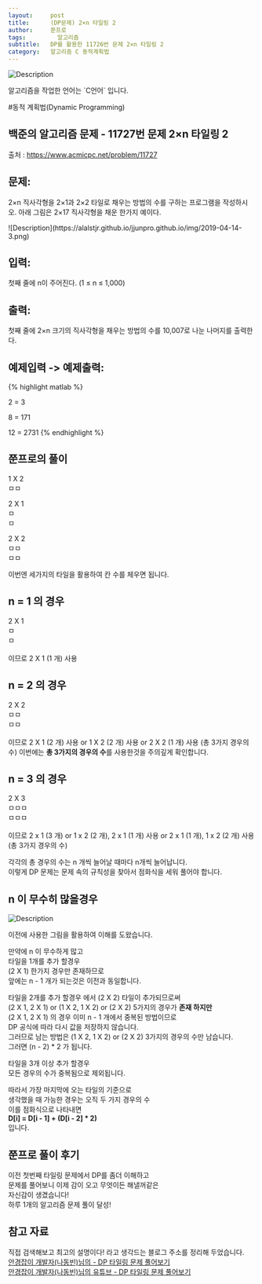 ```yaml
---
layout:     post
title:      (DP문제) 2×n 타일링 2
author:     쭌프로
tags: 		  알고리즘
subtitle:   DP를 활용한 11726번 문제 2×n 타일링 2
category:   알고리즘 C 동적계획법
---
```

<!-- Start Writing Below in Markdown -->

![Description](https://alalstjr.github.io/jjunpro.github.io/img/ag-bg.png)

<p>알고리즘을 작업한 언어는 `C언어` 입니다.</p>

#동적 계획법(Dynamic Programming)

## 백준의 알고리즘 문제 - 11727번 문제 2×n 타일링 2

출처 : <a href="https://www.acmicpc.net/problem/11719">https://www.acmicpc.net/problem/11727</a>

## 문제:

<p>
  2×n 직사각형을 2×1과 2×2 타일로 채우는 방법의 수를 구하는 프로그램을 작성하시오.
  아래 그림은 2×17 직사각형을 채운 한가지 예이다.
</p>
![Description](https://alalstjr.github.io/jjunpro.github.io/img/2019-04-14-3.png)

## 입력:

<p>
  첫째 줄에 n이 주어진다. (1 ≤ n ≤ 1,000)
</p>

## 출력:

<p>
  첫째 줄에 2×n 크기의 직사각형을 채우는 방법의 수를 10,007로 나눈 나머지를 출력한다.
</p>

## 예제입력 -> 예제출력:
{% highlight matlab %}

  2 = 3
  
  8 = 171
  
  12 = 2731
{% endhighlight %}

## 쭌프로의 풀이

<p>
  1 X 2 <br/>
  ㅁㅁ <br/>
</p>
<p>
  2 X 1 <br/>
  ㅁ <br/>
  ㅁ <br/>
</p>
<p>
  2 X 2 <br/>
  ㅁㅁ <br/>
  ㅁㅁ <br/>
</p>
<p>
  이번엔 세가지의 타일을 활용하여 칸 수를 체우면 됩니다.<br/>
</p>

## n = 1 의 경우
<p>
  2 X 1 <br/>
  ㅁ <br/>
  ㅁ <br/> 
  <br/>
  이므로 2 X 1 (1 개) 사용
</p>

## n = 2 의 경우
<p>
  2 X 2 <br/>
  ㅁㅁ <br/>
  ㅁㅁ <br/> 
  <br/>
  이므로 2 X 1 (2 개) 사용 or 1 X 2 (2 개) 사용 or 2 X 2 (1 개) 사용 (총 3가지 경우의 수)
  이번에는 <b>총 3가지의 경우의 수</b>를 사용한것을 주의깊게 확인합니다.
</p>

## n = 3 의 경우
<p>
  2 X 3 <br/>
  ㅁㅁㅁ <br/>
  ㅁㅁㅁ <br/> 
  <br/>
  이므로 2 x 1 (3 개) or 1 x 2 (2 개), 2 x 1 (1 개) 사용 or 2 x 1 (1 개), 1 x 2 (2 개) 사용 (총 3가지 경우의 수)
</p>

<p>
  각각의 총 경우의 수는 n 개씩 늘어날 때마다 n개씩 늘어납니다. <br/>
  이렇게 DP 문제는 문제 속의 규칙성을 찾아서 점화식을 세워 풀어야 합니다.
</p>

## n 이 무수히 많을경우

![Description](https://alalstjr.github.io/jjunpro.github.io/img/2019-04-14-3.png)

<p>
  이전에 사용한 그림을 활용하여 이해를 도왔습니다.
</p>
<p>
  만약에 n 이 무수하게 많고 <br/>
  타일을 1개를 추가 할경우 <br/>
  (2 X 1) 한가지 경우만 존재하므로 <br/>
  앞에는 n - 1 개가 되는것은 이전과 동일합니다.
</p>
<p>
  타일을 2개를 추가 할경우 에서 (2 X 2) 타일이 추가되므로써<br/>
  (2 X 1, 2 X 1) or (1 X 2, 1 X 2) or (2 X 2) 5가지의 경우가 <b>존재 하지만</b> <br/>
  (2 X 1, 2 X 1) 의 경우 이미 n - 1 개에서 중복된 방법이므로 <br/>
  DP 공식에 따라 다시 값을 저장하지 않습니다. <br/>
  그러므로 남는 방법은 (1 X 2, 1 X 2) or (2 X 2) 3가지의 경우의 수만 남습니다. <br/>
  그러면 (n - 2) * 2 가 됩니다.
</p>
<p>
  타일을 3개 이상 추가 할경우 <br/>
  모든 경우의 수가 중복됨으로 제외됩니다.
</p>
<p>
  따라서 가장 마지막에 오는 타일의 기준으로 <br/>
  생각했을 때 가능한 경우는 오직 두 가지 경우의 수 <br/>
  이를 점화식으로 나타내면 <br/>
  <b>D[i] = D[i - 1] + (D[i - 2] * 2)</b> <br/>
  입니다.
</p>

<script src="https://gist.github.com/alalstjr/c6c1e57b67cfdb9ca358ff52782d7d98.js"></script>

## 쭌프로 풀이 후기
<p>
  이전 첫번째 타일링 문제에서 DP를 좀더 이해하고 <br/>
  문제를 풀어보니 이제 감이 오고 무엇이든 해낼꺼같은 <br/>
  자신감이 생겼습니다! <br/>
  하루 1개의 알고리즘 문제 풀이 달성!
</p>

## 참고 자료
<p>
  직접 검색해보고 최고의 설명이다! 라고 생각드는 블로그 주소를 정리해 두었습니다. <br/>
  
  <a href="https://blog.naver.com/PostView.nhn?blogId=ndb796&logNo=221233586932&parentCategoryNo=&categoryNo=128&viewDate=&isShowPopularPosts=false&from=postView">
    안경잡이 개발자(나동빈)님의  - DP 타일링 문제 풀어보기
  </a>
  <br/>
  <a href="https://www.youtube.com/watch?v=YHZiWaL49HY">
    안경잡이 개발자(나동빈)님의 유튜브 - DP 타일링 문제 풀어보기  
  </a>
</p>
